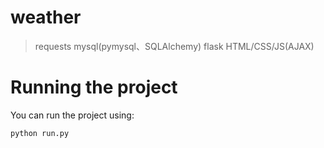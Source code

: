 # weather
> requests
> mysql(pymysql、SQLAlchemy)
> flask
> HTML/CSS/JS(AJAX)

# Running the project
You can run the project using:

` python run.py `



